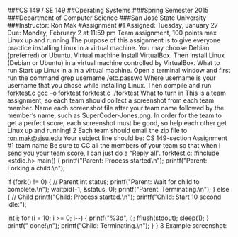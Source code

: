 ###CS 149 / SE 149
##Operating Systems
###Spring Semester 2015
###Department of Computer Science
###San José State University
###Instructor: Ron Mak
#Assignment #1
Assigned: Tuesday, January 27
Due: Monday, February 2 at 11:59 pm
Team assignment, 100 points max
Linux up and running
The purpose of this assignment is to give everyone practice installing Linux in a virtual
machine. You may choose Debian (preferred) or Ubuntu.
Virtual machine
Install VirtualBox. Then install Linux (Debian or Ubuntu) in a virtual machine controlled
by VirtualBox.
What to run
Start up Linux in a in a virtual machine. Open a terminal window and first run the
command
grep username /etc.passwd
Where username is your username that you chose while installing Linux. Then compile
and run forktest.c
gcc –o forktest forktest.c
./forktest
What to turn in
This is a team assignment, so each team should collect a screenshot from each team
member. Name each screenshot file after your team name followed by the member’s
name, such as SuperCoder-Jones.png. In order for the team to get a perfect score,
each screenshot must be good, so help each other get Linux up and running!
2
Each team should email the zip file to ron.mak@sjsu.edu Your subject line should be:
CS 149-section Assignment #1 team name
Be sure to CC all the members of your team so that when I send you your team score, I
can just do a “Reply all”.
forktest.c:
#include <stdio.h>
main()
{
 printf("Parent: Process started\n");
 printf("Parent: Forking a child.\n");

 if (fork() != 0) {
 // Parent
 int status;
 printf("Parent: Wait for child to complete.\n");
 waitpid(-1, &status, 0);
 printf("Parent: Terminating.\n");
 }
 else {
 // Child
 printf("Child: Process started.\n");
 printf("Child: Start 10 second idle:");

 int i;
 for (i = 10; i >= 0; i--) {
 printf("%3d", i); fflush(stdout);
 sleep(1);
 }
 printf(" done!\n");
 printf("Child: Terminating.\n");
 }
}
3
Example screenshot:
